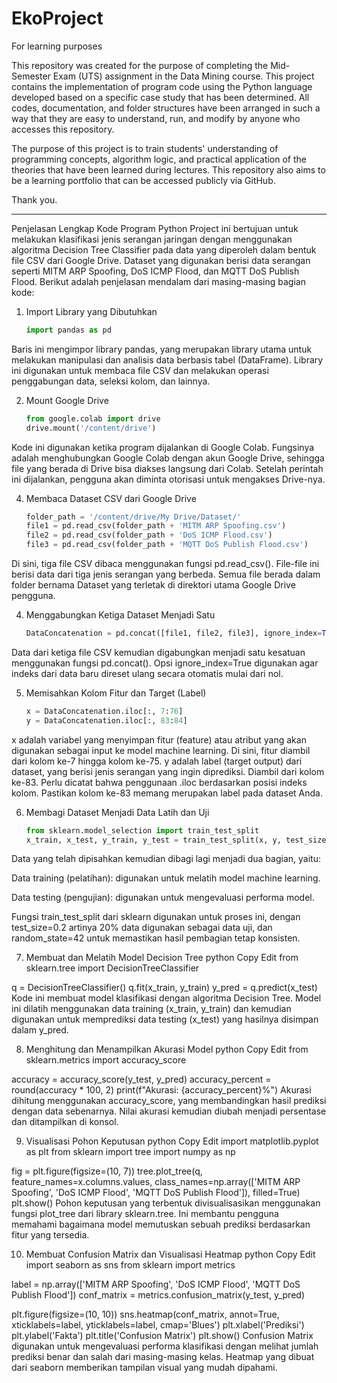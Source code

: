 # EkoProject
For learning purposes

This repository was created for the purpose of completing the Mid-Semester Exam (UTS) assignment in the Data Mining course. This project contains the implementation of program code using the Python language developed based on a specific case study that has been determined. All codes, documentation, and folder structures have been arranged in such a way that they are easy to understand, run, and modify by anyone who accesses this repository.

The purpose of this project is to train students' understanding of programming concepts, algorithm logic, and practical application of the theories that have been learned during lectures. This repository also aims to be a learning portfolio that can be accessed publicly via GitHub.

Thank you.

------------------------------------------------------------------------------------------------------------------------------------
Penjelasan Lengkap Kode Program Python
Project ini bertujuan untuk melakukan klasifikasi jenis serangan jaringan dengan menggunakan algoritma Decision Tree Classifier pada data yang diperoleh dalam bentuk file CSV dari Google Drive. Dataset yang digunakan berisi data serangan seperti MITM ARP Spoofing, DoS ICMP Flood, dan MQTT DoS Publish Flood. Berikut adalah penjelasan mendalam dari masing-masing bagian kode:

1. Import Library yang Dibutuhkan
   ```python
   import pandas as pd
Baris ini mengimpor library pandas, yang merupakan library utama untuk melakukan manipulasi dan analisis data berbasis tabel (DataFrame). Library ini digunakan untuk membaca file CSV dan melakukan operasi penggabungan data, seleksi kolom, dan lainnya.

2. Mount Google Drive
   ```python
   from google.colab import drive
   drive.mount('/content/drive')
Kode ini digunakan ketika program dijalankan di Google Colab. Fungsinya adalah menghubungkan Google Colab dengan akun Google Drive, sehingga file yang berada di Drive bisa diakses langsung dari Colab. Setelah perintah ini dijalankan, pengguna akan diminta otorisasi untuk mengakses Drive-nya.

4. Membaca Dataset CSV dari Google Drive
   ```python
   folder_path = '/content/drive/My Drive/Dataset/'
   file1 = pd.read_csv(folder_path + 'MITM ARP Spoofing.csv')
   file2 = pd.read_csv(folder_path + 'DoS ICMP Flood.csv')
   file3 = pd.read_csv(folder_path + 'MQTT DoS Publish Flood.csv')
Di sini, tiga file CSV dibaca menggunakan fungsi pd.read_csv(). File-file ini berisi data dari tiga jenis serangan yang berbeda. Semua file berada dalam folder bernama Dataset yang terletak di direktori utama Google Drive pengguna.

4. Menggabungkan Ketiga Dataset Menjadi Satu
   ```python
   DataConcatenation = pd.concat([file1, file2, file3], ignore_index=True)
Data dari ketiga file CSV kemudian digabungkan menjadi satu kesatuan menggunakan fungsi pd.concat(). Opsi ignore_index=True digunakan agar indeks dari data baru direset ulang secara otomatis mulai dari nol.

5. Memisahkan Kolom Fitur dan Target (Label)
   ```python
   x = DataConcatenation.iloc[:, 7:76]
   y = DataConcatenation.iloc[:, 83:84]
x adalah variabel yang menyimpan fitur (feature) atau atribut yang akan digunakan sebagai input ke model machine learning. Di sini, fitur diambil dari kolom ke-7 hingga kolom ke-75.
y adalah label (target output) dari dataset, yang berisi jenis serangan yang ingin diprediksi. Diambil dari kolom ke-83.
Perlu dicatat bahwa penggunaan .iloc berdasarkan posisi indeks kolom. Pastikan kolom ke-83 memang merupakan label pada dataset Anda.

6. Membagi Dataset Menjadi Data Latih dan Uji
   ```python
   from sklearn.model_selection import train_test_split
   x_train, x_test, y_train, y_test = train_test_split(x, y, test_size=0.2, random_state=42)
Data yang telah dipisahkan kemudian dibagi lagi menjadi dua bagian, yaitu:

Data training (pelatihan): digunakan untuk melatih model machine learning.

Data testing (pengujian): digunakan untuk mengevaluasi performa model.

Fungsi train_test_split dari sklearn digunakan untuk proses ini, dengan test_size=0.2 artinya 20% data digunakan sebagai data uji, dan random_state=42 untuk memastikan hasil pembagian tetap konsisten.

7. Membuat dan Melatih Model Decision Tree
python
Copy
Edit
from sklearn.tree import DecisionTreeClassifier

q = DecisionTreeClassifier()
q.fit(x_train, y_train)
y_pred = q.predict(x_test)
Kode ini membuat model klasifikasi dengan algoritma Decision Tree. Model ini dilatih menggunakan data training (x_train, y_train) dan kemudian digunakan untuk memprediksi data testing (x_test) yang hasilnya disimpan dalam y_pred.

8. Menghitung dan Menampilkan Akurasi Model
python
Copy
Edit
from sklearn.metrics import accuracy_score

accuracy = accuracy_score(y_test, y_pred)
accuracy_percent = round(accuracy * 100, 2)
print(f"Akurasi: {accuracy_percent}%")
Akurasi dihitung menggunakan accuracy_score, yang membandingkan hasil prediksi dengan data sebenarnya. Nilai akurasi kemudian diubah menjadi persentase dan ditampilkan di konsol.

9. Visualisasi Pohon Keputusan
python
Copy
Edit
import matplotlib.pyplot as plt
from sklearn import tree
import numpy as np

fig = plt.figure(figsize=(10, 7))
tree.plot_tree(q, feature_names=x.columns.values, class_names=np.array(['MITM ARP Spoofing', 'DoS ICMP Flood', 'MQTT DoS Publish Flood']), filled=True)
plt.show()
Pohon keputusan yang terbentuk divisualisasikan menggunakan fungsi plot_tree dari library sklearn.tree. Ini membantu pengguna memahami bagaimana model memutuskan sebuah prediksi berdasarkan fitur yang tersedia.

10. Membuat Confusion Matrix dan Visualisasi Heatmap
python
Copy
Edit
import seaborn as sns
from sklearn import metrics

label = np.array(['MITM ARP Spoofing', 'DoS ICMP Flood', 'MQTT DoS Publish Flood'])
conf_matrix = metrics.confusion_matrix(y_test, y_pred)

plt.figure(figsize=(10, 10))
sns.heatmap(conf_matrix, annot=True, xticklabels=label, yticklabels=label, cmap='Blues')
plt.xlabel('Prediksi')
plt.ylabel('Fakta')
plt.title('Confusion Matrix')
plt.show()
Confusion Matrix digunakan untuk mengevaluasi performa klasifikasi dengan melihat jumlah prediksi benar dan salah dari masing-masing kelas. Heatmap yang dibuat dari seaborn memberikan tampilan visual yang mudah dipahami.
